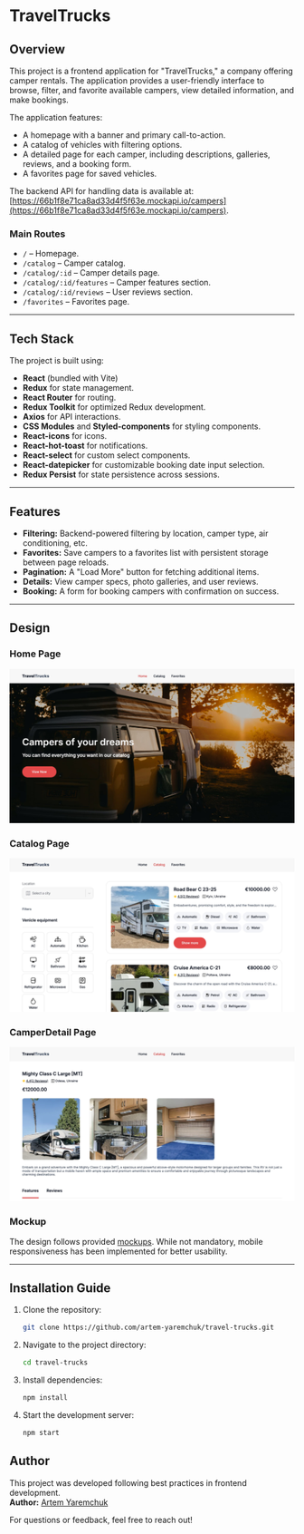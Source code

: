 # TravelTrucks

## Overview

This project is a frontend application for "TravelTrucks," a company offering camper rentals. The application provides a user-friendly interface to browse, filter, and favorite available campers, view detailed information, and make bookings.

The application features:
- A homepage with a banner and primary call-to-action.
- A catalog of vehicles with filtering options.
- A detailed page for each camper, including descriptions, galleries, reviews, and a booking form.
- A favorites page for saved vehicles.

The backend API for handling data is available at:  
[https://66b1f8e71ca8ad33d4f5f63e.mockapi.io/campers](https://66b1f8e71ca8ad33d4f5f63e.mockapi.io/campers).

### Main Routes
- `/` – Homepage.
- `/catalog` – Camper catalog.
- `/catalog/:id` – Camper details page.
- `/catalog/:id/features` – Camper features section.
- `/catalog/:id/reviews` – User reviews section.
- `/favorites` – Favorites page.

---

## Tech Stack

The project is built using:
- **React** (bundled with Vite)
- **Redux** for state management.
- **React Router** for routing.
- **Redux Toolkit** for optimized Redux development.
- **Axios** for API interactions.
- **CSS Modules** and **Styled-components** for styling components.
- **React-icons** for icons.
- **React-hot-toast** for notifications.
- **React-select** for custom select components.
- **React-datepicker** for customizable booking date input selection.
- **Redux Persist** for state persistence across sessions.

---

## Features

- **Filtering:** Backend-powered filtering by location, camper type, air conditioning, etc.
- **Favorites:** Save campers to a favorites list with persistent storage between page reloads.
- **Pagination:** A "Load More" button for fetching additional items.
- **Details:** View camper specs, photo galleries, and user reviews.
- **Booking:** A form for booking campers with confirmation on success.

---

## Design

### Home Page

![Home Page](/public/images/home-page-screenshot.jpg)

### Catalog Page

![Catalog Page](/public/images/catalog-page-screenshot.jpg)

### CamperDetail Page

![CamperDetail Page](/public/images/camper-detail-page-screenshot.jpg)


### Mockup
The design follows provided [mockups](https://www.figma.com/design/6vTbzaB3EPgOreQz2jOJJe/Campers?node-id=0-1&t=wWUj9PeSd7v1KZ5q-1). While not mandatory, mobile responsiveness has been implemented for better usability.

---

## Installation Guide

1. Clone the repository:
   ```bash
   git clone https://github.com/artem-yaremchuk/travel-trucks.git
   
2. Navigate to the project directory:
   ```bash
   cd travel-trucks

3. Install dependencies:
   ```bash
   npm install

4. Start the development server:
   ```bash
   npm start

## Author

This project was developed following best practices in frontend development.  
**Author:** [Artem Yaremchuk](https://github.com/Artem-Yaremchuk)

For questions or feedback, feel free to reach out!
